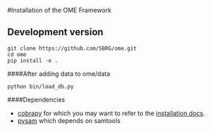 #Installation of the OME Framework

## Development version

```
git clone https://github.com/SBRG/ome.git
cd ome
pip install -e .
```

####After adding data to ome/data
```
python bin/load_db.py
```

####Dependencies
* [cobrapy](https://github.com/opencobra/cobrapy/blob/master/README.md) for which you may want to refer to the [installation docs](https://github.com/opencobra/cobrapy/blob/master/INSTALL.md).
* [pysam](https://github.com/pysam-developers/pysam) which depends on samtools
